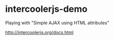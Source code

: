 # intercoolerjs-demo
Playing with "Simple AJAX using HTML attributes"

http://intercoolerjs.org/docs.html
